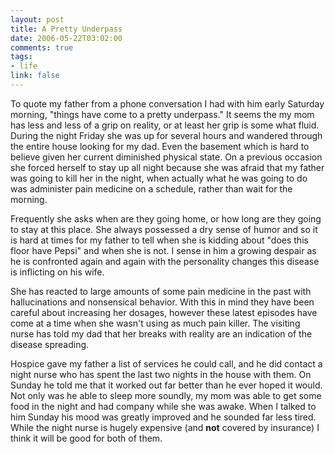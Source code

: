 ```yaml
--- 
layout: post
title: A Pretty Underpass
date: 2006-05-22T03:02:00
comments: true
tags:
- life
link: false
---
```

To quote my father from a phone conversation I had with him early Saturday morning, "things have come to a pretty underpass." It seems the my mom has less and less of a grip on reality, or at least her grip is some what fluid. During the night Friday she was up for several hours and wandered through the entire house looking for my dad. Even the basement which is hard to believe given her current diminished physical state. On a previous occasion she forced herself to stay up all night because she was afraid that my father was going to kill her in the night, when actually what he was going to do was administer pain medicine on a schedule, rather than wait for the morning.

Frequently she asks when are they going home, or how long are they going to stay at this place. She always possessed a dry sense of humor and so it is hard at times for my father to tell when she is kidding about "does this floor have Pepsi" and when she is not. I sense in him a growing despair as he is confronted again and again with the personality changes this disease is inflicting on his wife.

She has reacted to large amounts of some pain medicine in the past with hallucinations and nonsensical behavior. With this in mind they have been careful about increasing her dosages, however these latest episodes have come at a time when she wasn't using as much pain killer. The visiting nurse has told my dad that her breaks with reality are an indication of the disease spreading.

Hospice gave my father a list of services he could call, and he did contact a night nurse who has spent the last two nights in the house with them. On Sunday he told me that it worked out far better than he ever hoped it would. Not only was he able to sleep more soundly, my mom was able to get some food in the night and had company while she was awake.  When I talked to him Sunday his mood was greatly improved and he sounded far less tired.  While the night nurse is hugely expensive (and <strong>not</strong> covered by insurance) I think it will be good for both of them.
